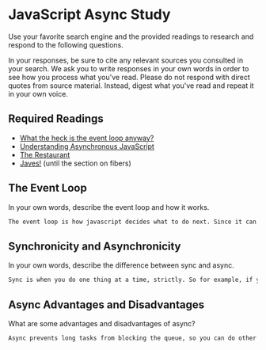 # JavaScript Async Study

Use your favorite search engine and the provided readings to research and
respond to the following questions.

In your responses, be sure to cite any relevant sources you consulted in your
search. We ask you to write responses in your own words in order to see how you
process what you've read. Please do not respond with direct quotes from source
material. Instead, digest what you've read and repeat it in your own voice.

## Required Readings

-   [What the heck is the event loop anyway?](https://www.youtube.com/watch?v=8aGhZQkoFbQ)
-   [Understanding Asynchronous JavaScript](https://www.youtube.com/watch?v=vMfg0xGjcOI)
-   [The Restaurant](https://www.codeschool.com/blog/2014/10/30/understanding-node-js/)
-   [Javes!](https://www.discovermeteor.com/blog/understanding-sync-async-javascript-node/) (until the section on fibers)

## The Event Loop

In your own words, describe the event loop and how it works.

```md
The event loop is how javascript decides what to do next. Since it can only do one thing at a time, it sometimes puts off longer tasks until the quicker or more urgent ones are done. Or until it gets a response from another computer.
```

## Synchronicity and Asynchronicity

In your own words, describe the difference between sync and async.

```md
Sync is when you do one thing at a time, strictly. So for example, if you request info from a server, you then just have to wait until the server responds before you can do anything else. Async is when you can put tasks on the back burner, so like when you request something from a server and while you're waiting for a response, you finish loading a file on your own machine.
```

## Async Advantages and Disadvantages

What are some advantages and disadvantages of async?

```md
Async prevents long tasks from blocking the queue, so you can do other stuff while you wait for long tasks to complete. However, it means that those long tasks can build up themselves and you end up in callback hell, with way too many things you're waiting to do.
```
